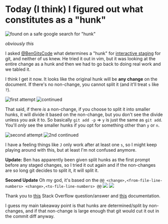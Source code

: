 # Today (I think) I figured out what constitutes as a "hunk"

![found on a safe google search for "hunk"](https://pp.vk.me/c314220/v314220459/acf6/CtlCAODBCrE.jpg)

_obviously this_

I asked [@BenGitsCode](https://github.com/BenGitsCode) what determines a "hunk" for [interactive staging](https://git-scm.com/book/en/v2/Git-Tools-Interactive-Staging) for git, and neither of us knew. He tried it out in vim, but it was looking at the entire change as a hunk and then we had to go back to doing real work and we tabled it.

I think I get it now. It looks like the original hunk will be **any change** on the document. If there's no non-change, you cannot split it (and it'll treat `s` like `?`).

![first attempt](https://cl.ly/3R292N2K2m3y/Screen%20Shot%202017-06-30%20at%204.07.08%20PM.png)
![continued](https://cl.ly/34122b1N1D0K/Screen%20Shot%202017-06-30%20at%204.10.01%20PM.png)

That said, if there _is_ a non-change, if you choose to split it into smaller hunks, it will divide it based on the non-change, but you don't see the divide unless you ask it to. So basically `git add -p` => `y` is just the same as `git add`. You'll _only_ see the smaller hunks if you opt for something other than `y` or `n`.

![second attempt](https://cl.ly/0x2k082N1n3J/Screen%20Shot%202017-06-30%20at%204.11.33%20PM.png)
![2nd continued](https://cl.ly/0m1E29421G3t/Screen%20Shot%202017-06-30%20at%204.14.18%20PM.png)

I have a feeling things like `J` only work after at least one `s`, so I might keep playing around with this, but at least I'm not confused anymore.

**Update:**
Ben has apparently been given split hunks as the first prompt before any staged changes, so I tried it out again and if the non-changes are so long git decides to split it, it will split it.

**Second Update**
Oh my god, it's based on the `@@ <change>,<from-file-line-numbers> <change>,<to-file-line-numbers> @@`
![](https://cl.ly/2S3X3Q0D1K2P/Screen%20Shot%202017-06-30%20at%205.02.20%20PM.png)
![](https://cl.ly/2k0J1V092r18/Screen%20Shot%202017-06-30%20at%205.00.57%20PM.png)

Thank you to [this](https://stackoverflow.com/questions/10950412/what-does-1-1-mean-in-gits-diff-output) Stack Overflow question/answer and [this](http://www.gnu.org/software/diffutils/manual/diffutils.html#Detailed-Unified) documentation.

I guess my main takeaway point is that hunks are determined/split by non-changes, and if that non-change is large enough that git would cut it out in the commit diff anyway.
